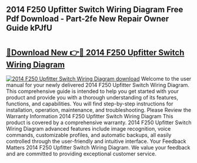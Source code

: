 ## 2014 F250 Upfitter Switch Wiring Diagram Free Pdf Download - Part-2fe New Repair Owner Guide kPJfU

# <h2><a href="http://dfkmfuf.blite.top/?on=2014+F250+Upfitter+Switch+Wiring+Diagram">🔗Download New 👉🔴 2014 F250 Upfitter Switch Wiring Diagram</a></h2>

[![2014 F250 Upfitter Switch Wiring Diagram download](https://i.imgur.com/lujVjoI.png)](http://dfkmfuf.blite.top/?on=2014+F250+Upfitter+Switch+Wiring+Diagram)
Welcome to the user manual for your newly delivered 2014 F250 Upfitter Switch Wiring Diagram. This comprehensive guide is intended to help you get started with your product and provide you with a thorough understanding of its features, functions, and capabilities. You will find step-by-step instructions for installation, operation, maintenance, and troubleshooting. Please Review the Warranty Information 2014 F250 Upfitter Switch Wiring Diagram This product is covered by a comprehensive warranty. 2014 F250 Upfitter Switch Wiring Diagram advanced features include image recognition, voice commands, customizable profiles, and automatic backups, all easily controlled through the user-friendly and intuitive interface. Your Feedback Matters 2014 F250 Upfitter Switch Wiring Diagram. We value your feedback and are committed to providing exceptional customer service.
